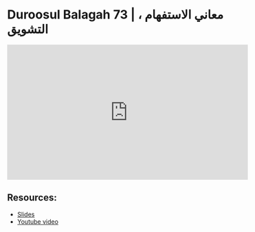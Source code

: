 # Duroosul Balagah 73 | معاني الاستفهام ، التشويق
                
<iframe width="560" height="315" src="https://www.youtube-nocookie.com/embed/Xu8xDW-VQd8?start=0" frameborder="0" allow="accelerometer; autoplay; encrypted-media; gyroscope; picture-in-picture" allowfullscreen="allowfullscreen">
</iframe><BR>

## Resources:
- [Slides](https://github.com/arshare/resources_balagha_pdfs)
- [Youtube video](https://www.youtube.com/watch?v=Xu8xDW-VQd8&list=PLzn0qdi6JpdvvXVuJ7kIusNquSxeyKJvc)

